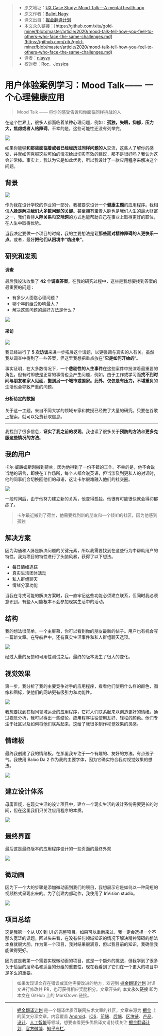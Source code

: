 > * 原文地址：[UX Case Study: Mood Talk — A mental health app](https://medium.com/ux-in-plain-english/mood-talk-tell-how-you-feel-to-others-who-face-the-same-challenges-5e885ae7bd3)
> * 原文作者：[Balint Nagy](https://medium.com/@pinaban81)
> * 译文出自：[掘金翻译计划](https://github.com/xitu/gold-miner)
> * 本文永久链接：[https://github.com/xitu/gold-miner/blob/master/article/2020/mood-talk-tell-how-you-feel-to-others-who-face-the-same-challenges.md](https://github.com/xitu/gold-miner/blob/master/article/2020/mood-talk-tell-how-you-feel-to-others-who-face-the-same-challenges.md)
> * 译者：[niayyy](https://github.com/niayyy-S)
> * 校对者：[Roc](https://github.com/QinRoc)、[Jessica](https://github.com/cyz980908)

# 用户体验案例学习：Mood Talk ——  一个心理健康应用

> Mood Talk —— 将你的感受告诉和你面临同样挑战的人

在这个世界上，很多人都面临着某种心理问题，例如：**孤独，失眠，抑郁，压力大，焦虑或者人格障碍**。不幸的是，这些可能性还没有列举完。

![](https://cdn-images-1.medium.com/max/4000/1*ChYK0nSlbyqz3x2p1cBABw.jpeg)

如果你能够**和那些面临着或者已经经历过同样问题的人**交流，这些人了解你的感受，并就如何克服这些可怕的情况给出切实有效的建议，那不是很好吗？我认为这会非常棒。事实上，我认为它是如此优秀，所以我设计了一款应用程序来解决这个问题。

## 背景

![](https://cdn-images-1.medium.com/max/2000/1*V7xKbTLAqakMAtciwZBz2g.jpeg)

作为我在设计学校的作业的一部分，我被要求设计一个**健康主题**的应用程序。我相信**人脉是解决我们大多数问题的关键**。甚至拥有宝贵人脉也是我们人生的最大财富之一，我们看待**人际关系**和**交际网**的方式也能帮助自己在事业上取得更好的职位，在人生中取得优势。

当我决定要做一个项目的时候，我的主要想法是**让那些面对精神障碍的人更快乐一点**。或者，最好**把他们从困境中“劝出来”**。

## 研究和发现

#### 调查

最后我设法收集了 **42 个调查答案**。在我的研究过程中，这些是我想要找到答案的最重要的问题：

* 有多少人面临心理问题？
* 哪个年龄组受影响最大？
* 解决这些问题的最好方法是什么？

![](https://cdn-images-1.medium.com/max/7732/1*gqBIsxJG1LIwVsYZ5rstPA.png)

#### 采访

![](https://cdn-images-1.medium.com/max/7364/1*NRsq36KAGGzwcGDStpb-Nw.jpeg)

我已经进行了 **5 次访谈**来进一步拓展这个话题，以更强调与真实的人有关。虽然我从调查中得到了一些答案，但这里我想把重点放在“**它是如何开始的**”。

事实证明，在大多数情况下，一个**悲剧性的人生事件**在这些案件中扮演着最重要的角色。但有时即使是正常的事情也会产生问题，例如，由于工作或学习而**找不到时间与朋友和家人见面**。**搬到另一个城市或国家。**此外，仅仅是**有压力，不堪重负**的生活也会导致严重的问题。

#### 分析给定的数据

关于这一主题，来自不同大学的领域专家和教授已经做了大量的研究。只要在谷歌上搜索，就可以免费获取信息。

---

我找到了很多信息，**证实了我之前的发现**。我也读了很多关于**预防的方法**和**更多克服这些情况的方法**。

## 我的用户

卡尔·威廉姆斯刚搬到荷兰，因为他得到了一份不错的工作。不幸的是，他不会说当地的语言，即使在工作场所，每个人都会说英语，但当涉及到更私人的对话时，他的同事们会切换回他们的母语，这让卡尔很难融入他们的社交圈。

![](https://cdn-images-1.medium.com/max/5612/1*zDPYQpVvs3YgkBG25e3A5Q.png)

一段时间后，由于他努力建立新的关系，他变得孤独。他很有可能很快就会得抑郁症了。

> 卡尔最近搬到了荷兰，他需要找到新的朋友和一个倾听的社区，因为他感到孤独

## 解决方案

因为沟通和人脉是解决问题的关键元素，所以我需要找到在这些行为中帮助用户的特性。我为项目的特性进行了头脑风暴，获得了以下想法。

* 每日情绪追踪
* 真实生活团体活动
* 私人群组聊天
* 情绪分享功能

当我在寻找可能的解决方案时，我一直牢记这些功能必须建立联系，但同时我必须意识到，有些人可能根本不会参加现实生活中的活动。

## 结构

我的想法很简单，一个主屏幕，你可以看到你的朋友最新的帖子。用户也有机会写一篇新文章。在导航栏中，还有真实生活事件和私人群组聊天选项。

![](https://cdn-images-1.medium.com/max/5616/1*2GPEQ8AjlS00wjFduJXXzw.png)

经过大量的反馈和可用性测试之后，最终的版本发生了很大的变化。

## 视觉效果

第一步，我分析了我的主要竞争对手的应用程序，看看他们使用什么样的颜色，图像和图标，使他们的网站更有吸引力和功能性。

![](https://cdn-images-1.medium.com/max/5698/1*HofxPYER9IFxJdw73leaRw.png)

我想要找到在相同领域运营的应用程序，它将人们联系起来以创造更好的情绪。通过视觉分析，我可以得出一些结论。应用程序往往使用友好、轻松的颜色。他们专注于社区以及如何将他们联系起来，这给了我很多制作视觉效果的灵感。

## 情绪板

最终我创建了我的情绪板，在那里我专注于一个有趣的、友好的方法。有点孩子气。我使用 Baloo Da 2 作为我的主要字体，因为它确实符合我对视觉效果的想法。

![](https://cdn-images-1.medium.com/max/5200/0*j0jcJZTm0SY3ymbn.png)

## 建立设计体系

毋庸置疑，在现实生活的设计项目中，建立一个现实生活的设计系统需要更长的时间，但在这里我们只关注应用程序的本质。

![](https://cdn-images-1.medium.com/max/3628/0*rUqmFLPT3Lchm_Wn.png)

## 最终界面

最后这是最终版本的应用程序设计的一些页面的最终外观

![](https://cdn-images-1.medium.com/max/5200/0*h47wVSrSZ5wZgl_V.png)

## 微动画

因为下一个大的步骤是添加微动画到我们的项目，我想展示它是如何以一种简短的视频格式呈现出来的。为了创建内部动作，我使用了 InVision studio。

![](https://cdn-images-1.medium.com/max/2000/0*_AY_yjb7XGKJUwy2.gif)

## 项目总结

这是我第一个从 UX 到 UI 的完整项目。如果可以重新来过，我一定会选择一个不那么宽泛的话题。回过头来看，在没有任何领域知识的情况下解决精神障碍的想法本身就很大胆。作为第一个项目，我对结果很满意，但以我目前的知识，我确信我能做得更好。

因为这是我第一个需要实现微动画的项目，这是一个额外的挑战，但我学到了很多关于恰当的层命名和适当的分组的重要性，现在我看到了它们在一个更大的项目中是多么的重要。

> 如果发现译文存在错误或其他需要改进的地方，欢迎到 [掘金翻译计划](https://github.com/xitu/gold-miner) 对译文进行修改并 PR，也可获得相应奖励积分。文章开头的 **本文永久链接** 即为本文在 GitHub 上的 MarkDown 链接。

---

> [掘金翻译计划](https://github.com/xitu/gold-miner) 是一个翻译优质互联网技术文章的社区，文章来源为 [掘金](https://juejin.im) 上的英文分享文章。内容覆盖 [Android](https://github.com/xitu/gold-miner#android)、[iOS](https://github.com/xitu/gold-miner#ios)、[前端](https://github.com/xitu/gold-miner#前端)、[后端](https://github.com/xitu/gold-miner#后端)、[区块链](https://github.com/xitu/gold-miner#区块链)、[产品](https://github.com/xitu/gold-miner#产品)、[设计](https://github.com/xitu/gold-miner#设计)、[人工智能](https://github.com/xitu/gold-miner#人工智能)等领域，想要查看更多优质译文请持续关注 [掘金翻译计划](https://github.com/xitu/gold-miner)、[官方微博](http://weibo.com/juejinfanyi)、[知乎专栏](https://zhuanlan.zhihu.com/juejinfanyi)。
